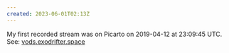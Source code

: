 ```yaml
---
created: 2023-06-01T02:13Z
---
```


My first recorded stream was on Picarto on 2019-04-12 at 23:09:45 UTC. See: [vods.exodrifter.space](https://vods.exodrifter.space/2019/04/12/2309)
